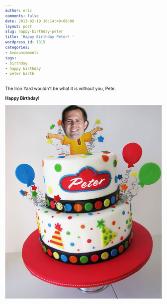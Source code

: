 ```yaml
---
author: eric
comments: false
date: 2013-02-19 16:14:49+00:00
layout: post
slug: happy-birthday-peter
title: 'Happy Birthday Peter! '
wordpress_id: 1315
categories:
- Announcements
tags:
- birthday
- happy birthday
- peter barth
---
```


The Iron Yard wouldn't be what it is without you, Pete. 

**Happy Birthday!**

[![900x900px-LL-89c85861_IMG_3551](/images/blog/2013/02/900x900px-LL-89c85861_IMG_3551.jpeg)](/images/blog/2013/02/900x900px-LL-89c85861_IMG_3551.jpeg)
